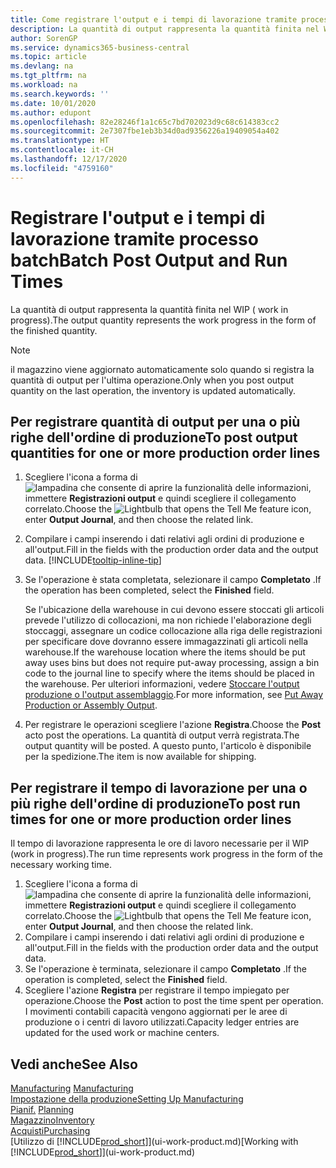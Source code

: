 ```yaml
---
title: Come registrare l'output e i tempi di lavorazione tramite processo batch| Microsoft Docs
description: La quantità di output rappresenta la quantità finita nel WIP ( work in progress).
author: SorenGP
ms.service: dynamics365-business-central
ms.topic: article
ms.devlang: na
ms.tgt_pltfrm: na
ms.workload: na
ms.search.keywords: ''
ms.date: 10/01/2020
ms.author: edupont
ms.openlocfilehash: 82e28246f1a1c65c7bd702023d9c68c614383cc2
ms.sourcegitcommit: 2e7307fbe1eb3b34d0ad9356226a19409054a402
ms.translationtype: HT
ms.contentlocale: it-CH
ms.lasthandoff: 12/17/2020
ms.locfileid: "4759160"
---
```

# <a name="batch-post-output-and-run-times"></a><span data-ttu-id="32f2f-103">Registrare l'output e i tempi di lavorazione tramite processo batch</span><span class="sxs-lookup"><span data-stu-id="32f2f-103">Batch Post Output and Run Times</span></span>
<span data-ttu-id="32f2f-104">La quantità di output rappresenta la quantità finita nel WIP ( work in progress).</span><span class="sxs-lookup"><span data-stu-id="32f2f-104">The output quantity represents the work progress in the form of the finished quantity.</span></span>  

> [!NOTE]
> <span data-ttu-id="32f2f-105">il magazzino viene aggiornato automaticamente solo quando si registra la quantità di output per l'ultima operazione.</span><span class="sxs-lookup"><span data-stu-id="32f2f-105">Only when you post output quantity on the last operation, the inventory is updated automatically.</span></span>  

## <a name="to-post-output-quantities-for-one-or-more-production-order-lines"></a><span data-ttu-id="32f2f-106">Per registrare quantità di output per una o più righe dell'ordine di produzione</span><span class="sxs-lookup"><span data-stu-id="32f2f-106">To post output quantities for one or more production order lines</span></span>
1. <span data-ttu-id="32f2f-107">Scegliere l'icona a forma di ![lampadina che consente di aprire la funzionalità delle informazioni](media/ui-search/search_small.png "Informazioni sull'operazione che si desidera eseguire"), immettere **Registrazioni output** e quindi scegliere il collegamento correlato.</span><span class="sxs-lookup"><span data-stu-id="32f2f-107">Choose the ![Lightbulb that opens the Tell Me feature](media/ui-search/search_small.png "Tell me what you want to do") icon, enter **Output Journal**, and then choose the related link.</span></span>  
2. <span data-ttu-id="32f2f-108">Compilare i campi inserendo i dati relativi agli ordini di produzione e all'output.</span><span class="sxs-lookup"><span data-stu-id="32f2f-108">Fill in the fields with the production order data and the output data.</span></span> [!INCLUDE[tooltip-inline-tip](includes/tooltip-inline-tip_md.md)]
3. <span data-ttu-id="32f2f-109">Se l'operazione è stata completata, selezionare il campo **Completato** .</span><span class="sxs-lookup"><span data-stu-id="32f2f-109">If the operation has been completed, select the **Finished** field.</span></span>  

    <span data-ttu-id="32f2f-110">Se l'ubicazione della warehouse in cui devono essere stoccati gli articoli prevede l'utilizzo di collocazioni, ma non richiede l'elaborazione degli stoccaggi,  assegnare un codice collocazione alla riga delle registrazioni per specificare dove dovranno essere immagazzinati gli articoli nella warehouse.</span><span class="sxs-lookup"><span data-stu-id="32f2f-110">If the warehouse location where the items should be put away uses bins but does not require put-away processing,  assign a bin code to the journal line to specify where the items should be placed in the warehouse.</span></span> <span data-ttu-id="32f2f-111">Per ulteriori informazioni, vedere [Stoccare l'output produzione o l'output assemblaggio](warehouse-how-to-put-away-production-output.md).</span><span class="sxs-lookup"><span data-stu-id="32f2f-111">For more information, see [Put Away Production or Assembly Output](warehouse-how-to-put-away-production-output.md).</span></span>  

4. <span data-ttu-id="32f2f-112">Per registrare le operazioni scegliere l'azione **Registra**.</span><span class="sxs-lookup"><span data-stu-id="32f2f-112">Choose the **Post** acto post the operations.</span></span> <span data-ttu-id="32f2f-113">La quantità di output verrà registrata.</span><span class="sxs-lookup"><span data-stu-id="32f2f-113">The output quantity will be posted.</span></span> <span data-ttu-id="32f2f-114">A questo punto, l'articolo è disponibile per la spedizione.</span><span class="sxs-lookup"><span data-stu-id="32f2f-114">The item is now available for shipping.</span></span>  

## <a name="to-post-run-times-for-one-or-more-production-order-lines"></a><span data-ttu-id="32f2f-115">Per registrare il tempo di lavorazione per una o più righe dell'ordine di produzione</span><span class="sxs-lookup"><span data-stu-id="32f2f-115">To post run times for one or more production order lines</span></span>
<span data-ttu-id="32f2f-116">Il tempo di lavorazione rappresenta le ore di lavoro necessarie per il WIP (work in progress).</span><span class="sxs-lookup"><span data-stu-id="32f2f-116">The run time represents work progress in the form of the necessary working time.</span></span>    

1.  <span data-ttu-id="32f2f-117">Scegliere l'icona a forma di ![lampadina che consente di aprire la funzionalità delle informazioni](media/ui-search/search_small.png "Informazioni sull'operazione che si desidera eseguire"), immettere **Registrazioni output** e quindi scegliere il collegamento correlato.</span><span class="sxs-lookup"><span data-stu-id="32f2f-117">Choose the ![Lightbulb that opens the Tell Me feature](media/ui-search/search_small.png "Tell me what you want to do") icon, enter **Output Journal**, and then choose the related link.</span></span>  
2. <span data-ttu-id="32f2f-118">Compilare i campi inserendo i dati relativi agli ordini di produzione e all'output.</span><span class="sxs-lookup"><span data-stu-id="32f2f-118">Fill in the fields with the production order data and the output data.</span></span>  
3.  <span data-ttu-id="32f2f-119">Se l'operazione è terminata, selezionare il campo **Completato** .</span><span class="sxs-lookup"><span data-stu-id="32f2f-119">If the operation is completed, select the **Finished** field.</span></span>  
4. <span data-ttu-id="32f2f-120">Scegliere l'azione **Registra** per registrare il tempo impiegato per operazione.</span><span class="sxs-lookup"><span data-stu-id="32f2f-120">Choose the **Post** action to post the time spent per operation.</span></span> <span data-ttu-id="32f2f-121">I movimenti contabili capacità vengono aggiornati per le aree di produzione o i centri di lavoro utilizzati.</span><span class="sxs-lookup"><span data-stu-id="32f2f-121">Capacity ledger entries are updated for the used work or machine centers.</span></span>

## <a name="see-also"></a><span data-ttu-id="32f2f-122">Vedi anche</span><span class="sxs-lookup"><span data-stu-id="32f2f-122">See Also</span></span>  
<span data-ttu-id="32f2f-123">[Manufacturing](production-manage-manufacturing.md)  </span><span class="sxs-lookup"><span data-stu-id="32f2f-123">[Manufacturing](production-manage-manufacturing.md)  </span></span>  
[<span data-ttu-id="32f2f-124">Impostazione della produzione</span><span class="sxs-lookup"><span data-stu-id="32f2f-124">Setting Up Manufacturing</span></span>](production-configure-production-processes.md)  
<span data-ttu-id="32f2f-125">[Pianif.](production-planning.md)    </span><span class="sxs-lookup"><span data-stu-id="32f2f-125">[Planning](production-planning.md)    </span></span>  
[<span data-ttu-id="32f2f-126">Magazzino</span><span class="sxs-lookup"><span data-stu-id="32f2f-126">Inventory</span></span>](inventory-manage-inventory.md)  
[<span data-ttu-id="32f2f-127">Acquisti</span><span class="sxs-lookup"><span data-stu-id="32f2f-127">Purchasing</span></span>](purchasing-manage-purchasing.md)  
<span data-ttu-id="32f2f-128">[Utilizzo di [!INCLUDE[prod_short](includes/prod_short.md)]](ui-work-product.md)</span><span class="sxs-lookup"><span data-stu-id="32f2f-128">[Working with [!INCLUDE[prod_short](includes/prod_short.md)]](ui-work-product.md)</span></span>
